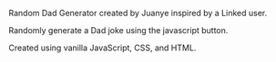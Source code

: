 Random Dad Generator created by Juanye inspired by a Linked user.

Randomly generate a Dad joke using the javascript button.

Created using vanilla JavaScript, CSS, and HTML.
